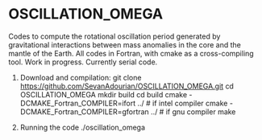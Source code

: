 # OSCILLATION_OMEGA

Codes to compute the rotational oscillation period generated by gravitational interactions between mass anomalies in the core and the mantle of the Earth.
All codes in Fortran, with cmake as a cross-compiling tool. Work in progress. Currently serial code.

1. Download and compilation:
git clone https://github.com/SevanAdourian/OSCILLATION_OMEGA.git
cd OSCILLATION_OMEGA
mkdir build
cd build
cmake -DCMAKE_Fortran_COMPILER=ifort ../ # if intel compiler
cmake -DCMAKE_Fortran_COMPILER=gfortran ../ # if gnu compiler
make

2. Running the code
./oscillation_omega
